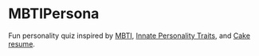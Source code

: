 # MBTIPersona
Fun personality quiz inspired by [MBTI](https://www.16personalities.com/free-personality-test), [Innate Personality Traits](https://typeofyou.alltheway.tw/en/), and [Cake resume](https://www.cakeresume.com/campaigns/what-cake-r-u/en?locale=en).
